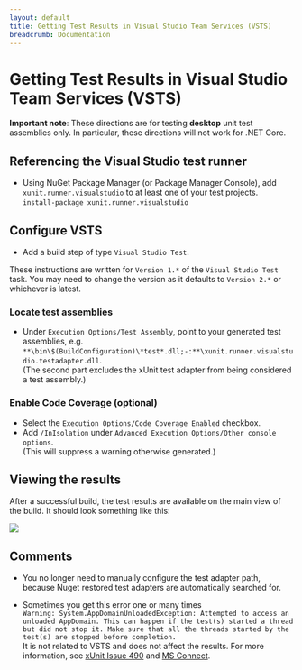 ```yaml
---
layout: default
title: Getting Test Results in Visual Studio Team Services (VSTS)
breadcrumb: Documentation
---
```


# Getting Test Results in Visual Studio Team Services (VSTS)

<p class="important">
  <strong>Important note</strong>: These directions are for testing <strong>desktop</strong> unit test assemblies only.
  In particular, these directions will not work for .NET Core.
</p>

## Referencing the Visual Studio test runner

* Using NuGet Package Manager (or Package Manager Console), add `xunit.runner.visualstudio` to at least one of your test projects.  
`install-package xunit.runner.visualstudio`

## Configure VSTS

* Add a build step of type `Visual Studio Test`.

These instructions are written for `Version 1.*` of the `Visual Studio Test` task. You may need to change the version as it defaults to `Version 2.*` or whichever is latest.

### Locate test assemblies

* Under `Execution Options/Test Assembly`, point to your generated test assemblies, e.g. `**\bin\$(BuildConfiguration)\*test*.dll;-:**\xunit.runner.visualstudio.testadapter.dll`.  
(The second part excludes the xUnit test adapter from being considered a test assembly.)

### Enable Code Coverage (optional)

* Select the `Execution Options/Code Coverage Enabled` checkbox.
* Add `/InIsolation` under `Advanced Execution Options/Other console options`.  
(This will suppress a warning otherwise generated.)

## Viewing the results

After a successful build, the test results are available on the main view of the build. It should look something like this:

![](../images/getting-test-results-in-vsts/test-results.png)

## Comments

* You no longer need to manually configure the test adapter path, because Nuget restored test adapters are automatically searched for.

* Sometimes you get this error one or many times  
`Warning: System.AppDomainUnloadedException: Attempted to access an unloaded AppDomain. This can happen if the test(s) started a thread but did not stop it. Make sure that all the threads started by the test(s) are stopped before completion.`  
It is not related to VSTS and does not affect the results. For more information, see [xUnit Issue 490](https://github.com/xunit/xunit/issues/490) and [MS Connect](https://connect.microsoft.com/VisualStudio/feedback/details/797525/unexplained-appdomainunloadedexception-when-running-a-unit-test-on-tfs-build-server).
